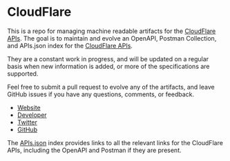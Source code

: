 # CloudFlareThis is a repo for managing machine readable artifacts for the [CloudFlare APIs](https://www.cloudflare.com). The goal is to maintain and evolve an OpenAPI, Postman Collection, and APIs.json index for the [CloudFlare APIs](https://www.cloudflare.com).They are a constant work in progress, and will be updated on a regular basis when new information is added, or more of the specifications are supported.Feel free to submit a pull request to evolve any of the artifacts, and leave GitHub issues if you have any questions, comments, or feedback.- [Website](https://www.cloudflare.com)- [Developer](https://www.cloudflare.com)- [Twitter](https://twitter.com/CloudFlare)- [GitHub](https://github.com/cloudflare)The [APIs.json](https://github.com/api-evangelist/cloudflare/blob/master/apis.json) index provides links to all the relevant links for the CloudFlare APIs, including the OpenAPI and Postman if they are present.